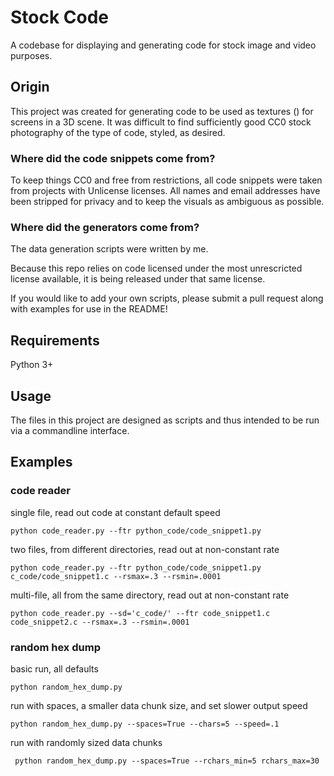 # Stock Code
A codebase for displaying and generating code for stock image and video purposes.

## Origin
This project was created for generating code to be used as textures () for screens in a 3D scene. 
It was difficult to find sufficiently good CC0 stock photography of the type of code, styled, as desired.

### Where did the code snippets come from?
To keep things CC0 and free from restrictions, all code snippets were taken from projects with Unlicense licenses.
All names and email addresses have been stripped for privacy and to keep the visuals as ambiguous as possible.

### Where did the generators come from?
The data generation scripts were written by me.

Because this repo relies on code licensed under the most unrescricted license available, it is being released under that same license.

If you would like to add your own scripts, please submit a pull request along with examples for use in the README!

## Requirements
Python 3+

## Usage
The files in this project are designed as scripts and thus intended to be run via a commandline interface.

## Examples

### code reader
single file, read out code at constant default speed

    python code_reader.py --ftr python_code/code_snippet1.py

two files, from different directories, read out at non-constant rate

    python code_reader.py --ftr python_code/code_snippet1.py c_code/code_snippet1.c --rsmax=.3 --rsmin=.0001 

multi-file, all from the same directory, read out at non-constant rate

    python code_reader.py --sd='c_code/' --ftr code_snippet1.c code_snippet2.c --rsmax=.3 --rsmin=.0001

### random hex dump
basic run, all defaults

    python random_hex_dump.py 
    
run with spaces, a smaller data chunk size, and set slower output speed

    python random_hex_dump.py --spaces=True --chars=5 --speed=.1
    
run with randomly sized data chunks

     python random_hex_dump.py --spaces=True --rchars_min=5 rchars_max=30